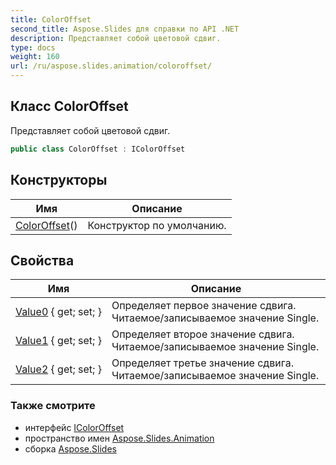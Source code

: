```yaml
---
title: ColorOffset
second_title: Aspose.Slides для справки по API .NET
description: Представляет собой цветовой сдвиг.
type: docs
weight: 160
url: /ru/aspose.slides.animation/coloroffset/
---
```


## Класс ColorOffset

Представляет собой цветовой сдвиг.

```csharp
public class ColorOffset : IColorOffset
```

## Конструкторы

| Имя | Описание |
| --- | --- |
| [ColorOffset](coloroffset)() | Конструктор по умолчанию. |

## Свойства

| Имя | Описание |
| --- | --- |
| [Value0](../../aspose.slides.animation/coloroffset/value0) { get; set; } | Определяет первое значение сдвига. Читаемое/записываемое значение Single. |
| [Value1](../../aspose.slides.animation/coloroffset/value1) { get; set; } | Определяет второе значение сдвига. Читаемое/записываемое значение Single. |
| [Value2](../../aspose.slides.animation/coloroffset/value2) { get; set; } | Определяет третье значение сдвига. Читаемое/записываемое значение Single. |

### Также смотрите

* интерфейс [IColorOffset](../icoloroffset)
* пространство имен [Aspose.Slides.Animation](../../aspose.slides.animation)
* сборка [Aspose.Slides](../../)

<!-- DO NOT EDIT: сгенерировано xmldocmd для Aspose.Slides.dll -->